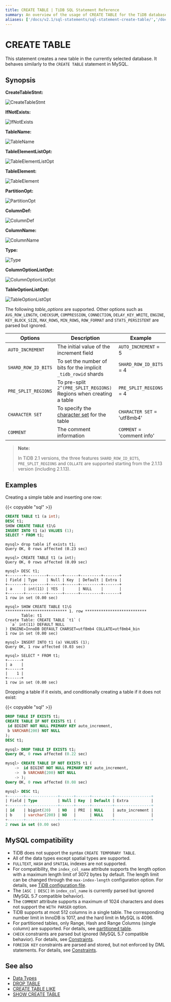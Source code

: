```yaml
---
title: CREATE TABLE | TiDB SQL Statement Reference
summary: An overview of the usage of CREATE TABLE for the TiDB database.
aliases: ['/docs/v2.1/sql-statements/sql-statement-create-table/','/docs/v2.1/reference/sql/statements/create-table/']
---
```


# CREATE TABLE

This statement creates a new table in the currently selected database. It behaves similarly to the `CREATE TABLE` statement in MySQL.

## Synopsis

**CreateTableStmt:**

![CreateTableStmt](/media/sqlgram/CreateTableStmt.png)

**IfNotExists:**

![IfNotExists](/media/sqlgram/IfNotExists.png)

**TableName:**

![TableName](/media/sqlgram/TableName.png)

**TableElementListOpt:**

![TableElementListOpt](/media/sqlgram/TableElementListOpt.png)

**TableElement:**

![TableElement](/media/sqlgram/TableElement.png)

**PartitionOpt:**

![PartitionOpt](/media/sqlgram/PartitionOpt.png)

**ColumnDef:**

![ColumnDef](/media/sqlgram/ColumnDef.png)

**ColumnName:**

![ColumnName](/media/sqlgram/ColumnName.png)

**Type:**

![Type](/media/sqlgram/Type.png)

**ColumnOptionListOpt:**

![ColumnOptionListOpt](/media/sqlgram/ColumnOptionListOpt.png)

**TableOptionListOpt:**

![TableOptionListOpt](/media/sqlgram/TableOptionListOpt.png)

The following *table_options* are supported. Other options such as `AVG_ROW_LENGTH`, `CHECKSUM`, `COMPRESSION`, `CONNECTION`, `DELAY_KEY_WRITE`, `ENGINE`, `KEY_BLOCK_SIZE`, `MAX_ROWS`, `MIN_ROWS`, `ROW_FORMAT` and `STATS_PERSISTENT` are parsed but ignored.

| Options | Description | Example |
| ---------- | ---------- | ------- |
| `AUTO_INCREMENT` | The initial value of the increment field | `AUTO_INCREMENT` = 5 |
| `SHARD_ROW_ID_BITS`| To set the number of bits for the implicit `_tidb_rowid` shards |`SHARD_ROW_ID_BITS` = 4|
|`PRE_SPLIT_REGIONS`| To pre-split `2^(PRE_SPLIT_REGIONS)` Regions when creating a table |`PRE_SPLIT_REGIONS` = 4|
| `CHARACTER SET` | To specify the [character set](/character-set-and-collation.md) for the table | `CHARACTER SET` =  'utf8mb4' |
| `COMMENT` | The comment information | `COMMENT` = 'comment info' |

> **Note:**
>
> In TiDB 2.1 versions, the three features `SHARD_ROW_ID_BITS`, `PRE_SPLIT_REGIONS` and `COLLATE` are supported starting from the 2.1.13 version (including 2.1.13).

## Examples

Creating a simple table and inserting one row:

{{< copyable "sql" >}}

```sql
CREATE TABLE t1 (a int);
DESC t1;
SHOW CREATE TABLE t1\G
INSERT INTO t1 (a) VALUES (1);
SELECT * FROM t1;
```

```
mysql> drop table if exists t1;
Query OK, 0 rows affected (0.23 sec)

mysql> CREATE TABLE t1 (a int);
Query OK, 0 rows affected (0.09 sec)

mysql> DESC t1;
+-------+---------+------+------+---------+-------+
| Field | Type    | Null | Key  | Default | Extra |
+-------+---------+------+------+---------+-------+
| a     | int(11) | YES  |      | NULL    |       |
+-------+---------+------+------+---------+-------+
1 row in set (0.00 sec)

mysql> SHOW CREATE TABLE t1\G
*************************** 1. row ***************************
       Table: t1
Create Table: CREATE TABLE `t1` (
  `a` int(11) DEFAULT NULL
) ENGINE=InnoDB DEFAULT CHARSET=utf8mb4 COLLATE=utf8mb4_bin
1 row in set (0.00 sec)

mysql> INSERT INTO t1 (a) VALUES (1);
Query OK, 1 row affected (0.03 sec)

mysql> SELECT * FROM t1;
+------+
| a    |
+------+
|    1 |
+------+
1 row in set (0.00 sec)
```

Dropping a table if it exists, and conditionally creating a table if it does not exist:

{{< copyable "sql" >}}

```sql
DROP TABLE IF EXISTS t1;
CREATE TABLE IF NOT EXISTS t1 (
 id BIGINT NOT NULL PRIMARY KEY auto_increment,
 b VARCHAR(200) NOT NULL
);
DESC t1;
```

```sql
mysql> DROP TABLE IF EXISTS t1;
Query OK, 0 rows affected (0.22 sec)

mysql> CREATE TABLE IF NOT EXISTS t1 (
    ->  id BIGINT NOT NULL PRIMARY KEY auto_increment,
    ->  b VARCHAR(200) NOT NULL
    -> );
Query OK, 0 rows affected (0.08 sec)

mysql> DESC t1;
+-------+--------------+------+------+---------+----------------+
| Field | Type         | Null | Key  | Default | Extra          |
+-------+--------------+------+------+---------+----------------+
| id    | bigint(20)   | NO   | PRI  | NULL    | auto_increment |
| b     | varchar(200) | NO   |      | NULL    |                |
+-------+--------------+------+------+---------+----------------+
2 rows in set (0.00 sec)
```

## MySQL compatibility

* TiDB does not support the syntax `CREATE TEMPORARY TABLE`.
* All of the data types except spatial types are supported.
* `FULLTEXT`, `HASH` and `SPATIAL` indexes are not supported.
* For compatibility, the `index_col_name` attribute supports the length option with a maximum length limit of 3072 bytes by default. The length limit can be changed through the `max-index-length` configuration option. For details, see [TiDB configuration file](/tidb-configuration-file.md#max-index-length).
* The `[ASC | DESC]` in `index_col_name` is currently parsed but ignored (MySQL 5.7 compatible behavior).
* The `COMMENT` attribute supports a maximum of 1024 characters and does not support the `WITH PARSER` option.
* TiDB supports at most 512 columns in a single table. The corresponding number limit in InnoDB is 1017, and the hard limit in MySQL is 4096.
* For partitioned tables, only Range, Hash and Range Columns (single column) are supported. For details, see [partitioned table](/partitioned-table.md).
* `CHECK` constraints are parsed but ignored (MySQL 5.7 compatible behavior). For details, see [Constraints](/constraints.md).
* `FOREIGN KEY` constraints are parsed and stored, but not enforced by DML statements. For details, see [Constraints](/constraints.md).

## See also

* [Data Types](/data-type-overview.md)
* [DROP TABLE](/sql-statements/sql-statement-drop-table.md)
* [CREATE TABLE LIKE](/sql-statements/sql-statement-create-table-like.md)
* [SHOW CREATE TABLE](/sql-statements/sql-statement-show-create-table.md)
